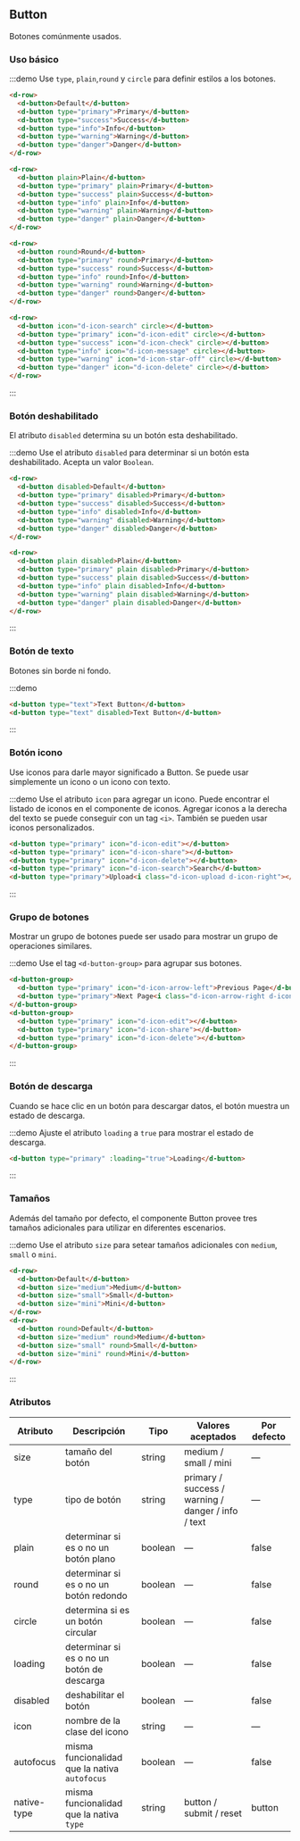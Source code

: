## Button

Botones comúnmente usados.

### Uso básico

:::demo Use `type`, `plain`,`round` y `circle` para definir estilos a los botones.

```html
<d-row>
  <d-button>Default</d-button>
  <d-button type="primary">Primary</d-button>
  <d-button type="success">Success</d-button>
  <d-button type="info">Info</d-button>
  <d-button type="warning">Warning</d-button>
  <d-button type="danger">Danger</d-button>
</d-row>

<d-row>
  <d-button plain>Plain</d-button>
  <d-button type="primary" plain>Primary</d-button>
  <d-button type="success" plain>Success</d-button>
  <d-button type="info" plain>Info</d-button>
  <d-button type="warning" plain>Warning</d-button>
  <d-button type="danger" plain>Danger</d-button>
</d-row>

<d-row>
  <d-button round>Round</d-button>
  <d-button type="primary" round>Primary</d-button>
  <d-button type="success" round>Success</d-button>
  <d-button type="info" round>Info</d-button>
  <d-button type="warning" round>Warning</d-button>
  <d-button type="danger" round>Danger</d-button>
</d-row>

<d-row>
  <d-button icon="d-icon-search" circle></d-button>
  <d-button type="primary" icon="d-icon-edit" circle></d-button>
  <d-button type="success" icon="d-icon-check" circle></d-button>
  <d-button type="info" icon="d-icon-message" circle></d-button>
  <d-button type="warning" icon="d-icon-star-off" circle></d-button>
  <d-button type="danger" icon="d-icon-delete" circle></d-button>
</d-row>
```
:::

### Botón deshabilitado

El atributo `disabled` determina su un botón esta deshabilitado.

:::demo Use el atributo `disabled` para determinar si un botón esta deshabilitado. Acepta un valor `Boolean`.

```html
<d-row>
  <d-button disabled>Default</d-button>
  <d-button type="primary" disabled>Primary</d-button>
  <d-button type="success" disabled>Success</d-button>
  <d-button type="info" disabled>Info</d-button>
  <d-button type="warning" disabled>Warning</d-button>
  <d-button type="danger" disabled>Danger</d-button>
</d-row>

<d-row>
  <d-button plain disabled>Plain</d-button>
  <d-button type="primary" plain disabled>Primary</d-button>
  <d-button type="success" plain disabled>Success</d-button>
  <d-button type="info" plain disabled>Info</d-button>
  <d-button type="warning" plain disabled>Warning</d-button>
  <d-button type="danger" plain disabled>Danger</d-button>
</d-row>
```
:::

### Botón de texto

Botones sin borde ni fondo.

:::demo
```html
<d-button type="text">Text Button</d-button>
<d-button type="text" disabled>Text Button</d-button>
```
:::

### Botón icono

Use iconos para darle mayor significado a Button. Se puede usar simplemente un icono o un icono con texto.

:::demo Use el atributo `icon` para agregar un icono. Puede encontrar el listado de iconos en el componente de iconos. Agregar iconos a la derecha del texto se puede conseguir con un tag `<i>`. También se pueden usar iconos personalizados.

```html
<d-button type="primary" icon="d-icon-edit"></d-button>
<d-button type="primary" icon="d-icon-share"></d-button>
<d-button type="primary" icon="d-icon-delete"></d-button>
<d-button type="primary" icon="d-icon-search">Search</d-button>
<d-button type="primary">Upload<i class="d-icon-upload d-icon-right"></i></d-button>
```
:::

### Grupo de botones

Mostrar un grupo de botones puede ser usado para mostrar un grupo de operaciones similares.

:::demo Use el tag `<d-button-group>` para agrupar sus botones.

```html
<d-button-group>
  <d-button type="primary" icon="d-icon-arrow-left">Previous Page</d-button>
  <d-button type="primary">Next Page<i class="d-icon-arrow-right d-icon-right"></i></d-button>
</d-button-group>
<d-button-group>
  <d-button type="primary" icon="d-icon-edit"></d-button>
  <d-button type="primary" icon="d-icon-share"></d-button>
  <d-button type="primary" icon="d-icon-delete"></d-button>
</d-button-group>
```
:::

### Botón de descarga 

Cuando se hace clic en un botón para descargar datos, el botón muestra un estado de descarga.

:::demo Ajuste el atributo `loading` a `true` para mostrar el estado de descarga.

```html
<d-button type="primary" :loading="true">Loading</d-button>
```
:::

### Tamaños

Además del tamaño por defecto, el componente Button provee tres tamaños adicionales para utilizar en diferentes escenarios.

:::demo Use el atributo `size` para setear tamaños adicionales con `medium`, `small` o `mini`.

```html
<d-row>
  <d-button>Default</d-button>
  <d-button size="medium">Medium</d-button>
  <d-button size="small">Small</d-button>
  <d-button size="mini">Mini</d-button>
</d-row>
<d-row>
  <d-button round>Default</d-button>
  <d-button size="medium" round>Medium</d-button>
  <d-button size="small" round>Small</d-button>
  <d-button size="mini" round>Mini</d-button>
</d-row>
```
:::

### Atributos
| Atributo    | Descripción                                   | Tipo    | Valores aceptados                                  | Por defecto |
| ----------- | --------------------------------------------- | ------- | -------------------------------------------------- | ----------- |
| size        | tamaño del botón                              | string  | medium / small / mini                              | —           |
| type        | tipo de botón                                 | string  | primary / success / warning / danger / info / text | —           |
| plain       | determinar si es o no un botón plano          | boolean | —                                                  | false       |
| round       | determinar si es o no un botón redondo        | boolean | —                                                  | false       |
| circle      | determina si es un botón circular             | boolean | —                                                  | false       |
| loading     | determinar si es o no un botón de descarga    | boolean | —                                                  | false       |
| disabled    | deshabilitar el botón                         | boolean | —                                                  | false       |
| icon        | nombre de la clase del icono                  | string  | —                                                  | —           |
| autofocus   | misma funcionalidad que la nativa `autofocus` | boolean | —                                                  | false       |
| native-type | misma funcionalidad que la nativa `type`      | string  | button / submit / reset                            | button      |

